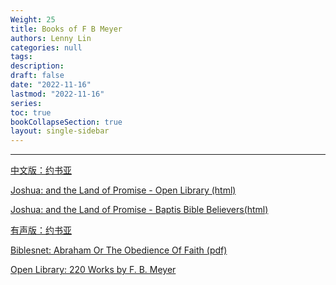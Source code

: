 ```yaml
---
Weight: 25
title: Books of F B Meyer
authors: Lenny Lin
categories: null
tags: 
description: 
draft: false
date: "2022-11-16"
lastmod: "2022-11-16"
series:
toc: true
bookCollapseSection: true
layout: single-sidebar
---
```



<!--more-->

---
<a href = "http://www.zgaxr.com/book/008/006/220.htm" target="_blank" rel="noopener noreferrer">中文版：约书亚</a>  

<a href = "https://archive.org/details/joshualandofprom00meye/page/n1/mode/2up?ref=ol&view=theater" target="_blank" rel="noopener noreferrer">Joshua: and the Land of Promise - Open Library (html)</a>

<a href = "https://baptistbiblebelievers.com/BooksoftheBible/JoshuaandtheLandofPromisebyFBMeyer/tabid/306/Default.aspx" target="_blank" rel="noopener noreferrer">Joshua: and the Land of Promise - Baptis Bible Believers(html)</a>

<a href = "https://h.land/blog/42837" target="_blank" rel="noopener noreferrer">有声版：约书亚</a>  

<a href = "https://www.biblesnet.com/FB%20Meyer%20Abraham%20Or%20The%20Obedience%20Of%20Faith.pdf" target="_blank" rel="noopener noreferrer">Biblesnet: Abraham Or The Obedience Of Faith (pdf)</a>

<a href = "https://openlibrary.org/authors/OL4164A/Meyer_F._B." target="_blank" rel="noopener noreferrer">Open Library: 220 Works by F. B. Meyer</a>



<a href = "" target="_blank" rel="noopener noreferrer"></a>

<a href = "" target="_blank" rel="noopener noreferrer"></a>

<a href = "" target="_blank" rel="noopener noreferrer"></a>

<a href = "" target="_blank" rel="noopener noreferrer"></a>

<a href = "" target="_blank" rel="noopener noreferrer"></a>

<a href = "" target="_blank" rel="noopener noreferrer"></a>
